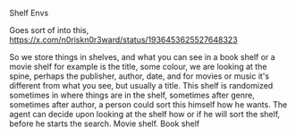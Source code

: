 Shelf Envs

Goes sort of into this, https://x.com/n0riskn0r3ward/status/1936453625527648323

So we store things in shelves, and what you can see in a book shelf or a movie shelf for example is the title, some colour, we are looking at the spine, perhaps the publisher, author, date, and for movies or music it's different from what you see, but usually a title. This shelf is randomized sometimes in where things are in the shelf, sometimes after genre, sometimes after author, a person could sort this himself how he wants. The agent can decide upon looking at the shelf how or if he will sort the shelf, before he starts the search. Movie shelf. Book shelf
